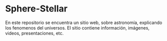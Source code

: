 # Sphere-Stellar
En este repositorio se encuentra un sitio web, sobre astronomía, explicando los fenomenos del universos. El sitio contiene información, imágenes, videos, presentaciones, etc.
